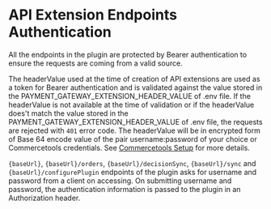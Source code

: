 # API Extension Endpoints Authentication

All the endpoints in the plugin are protected by Bearer authentication to ensure the requests are coming from a valid source.

The headerValue used at the time of creation of API extensions are used as a token for Bearer authentication and is validated against the value stored in the PAYMENT_GATEWAY_EXTENSION_HEADER_VALUE of .env file. If the headerValue is not available at the time of validation or if the headerValue does't match the value stored in the PAYMENT_GATEWAY_EXTENSION_HEADER_VALUE of .env file, the requests are rejected with `401` error code. The headerValue will be in encrypted form of Base 64 encode value of the pair username:password of your choice or Commercetools credentials. See [Commercetools Setup](Commercetools-Setup.md) for more details.

  `{baseUrl}`, `{baseUrl}/orders`, `{baseUrl}/decisionSync`, `{baseUrl}/sync` and `{baseUrl}/configurePlugin` endpoints of the plugin asks for username and password from a client on accessing. On submitting username and password, the authentication information is passed to the plugin in an Authorization header.
